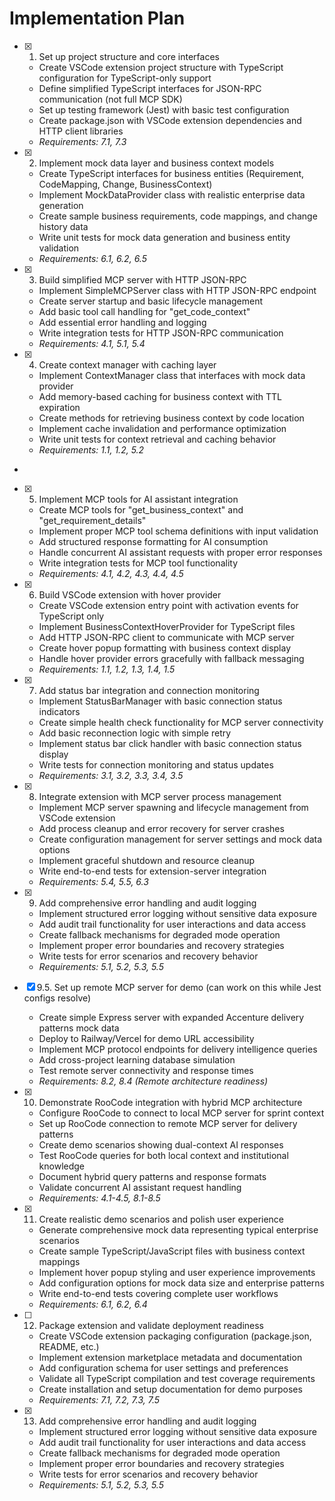 # Implementation Plan

- [x] 1. Set up project structure and core interfaces

  - Create VSCode extension project structure with TypeScript configuration for TypeScript-only support
  - Define simplified TypeScript interfaces for JSON-RPC communication (not full MCP SDK)
  - Set up testing framework (Jest) with basic test configuration
  - Create package.json with VSCode extension dependencies and HTTP client libraries
  - _Requirements: 7.1, 7.3_

- [x] 2. Implement mock data layer and business context models

  - Create TypeScript interfaces for business entities (Requirement, CodeMapping, Change, BusinessContext)
  - Implement MockDataProvider class with realistic enterprise data generation
  - Create sample business requirements, code mappings, and change history data
  - Write unit tests for mock data generation and business entity validation
  - _Requirements: 6.1, 6.2, 6.5_

- [x] 3. Build simplified MCP server with HTTP JSON-RPC

  - Implement SimpleMCPServer class with HTTP JSON-RPC endpoint
  - Create server startup and basic lifecycle management
  - Add basic tool call handling for "get_code_context"
  - Add essential error handling and logging
  - Write integration tests for HTTP JSON-RPC communication
  - _Requirements: 4.1, 5.1, 5.4_

- [x] 4. Create context manager with caching layer

  - Implement ContextManager class that interfaces with mock data provider
  - Add memory-based caching for business context with TTL expiration
  - Create methods for retrieving business context by code location
  - Implement cache invalidation and performance optimization
  - Write unit tests for context retrieval and caching behavior
  - _Requirements: 1.1, 1.2, 5.2_

-

- [x] 5. Implement MCP tools for AI assistant integration

  - Create MCP tools for "get_business_context" and "get_requirement_details"
  - Implement proper MCP tool schema definitions with input validation
  - Add structured response formatting for AI consumption
  - Handle concurrent AI assistant requests with proper error responses
  - Write integration tests for MCP tool functionality
  - _Requirements: 4.1, 4.2, 4.3, 4.4, 4.5_

- [x] 6. Build VSCode extension with hover provider

  - Create VSCode extension entry point with activation events for TypeScript only
  - Implement BusinessContextHoverProvider for TypeScript files
  - Add HTTP JSON-RPC client to communicate with MCP server
  - Create hover popup formatting with business context display
  - Handle hover provider errors gracefully with fallback messaging
  - _Requirements: 1.1, 1.2, 1.3, 1.4, 1.5_

- [x] 7. Add status bar integration and connection monitoring

  - Implement StatusBarManager with basic connection status indicators
  - Create simple health check functionality for MCP server connectivity
  - Add basic reconnection logic with simple retry
  - Implement status bar click handler with basic connection status display
  - Write tests for connection monitoring and status updates
  - _Requirements: 3.1, 3.2, 3.3, 3.4, 3.5_

- [x] 8. Integrate extension with MCP server process management

  - Implement MCP server spawning and lifecycle management from VSCode extension
  - Add process cleanup and error recovery for server crashes
  - Create configuration management for server settings and mock data options
  - Implement graceful shutdown and resource cleanup
  - Write end-to-end tests for extension-server integration
  - _Requirements: 5.4, 5.5, 6.3_

- [x] 9. Add comprehensive error handling and audit logging

  - Implement structured error logging without sensitive data exposure
  - Add audit trail functionality for user interactions and data access
  - Create fallback mechanisms for degraded mode operation
  - Implement proper error boundaries and recovery strategies
  - Write tests for error scenarios and recovery behavior
  - _Requirements: 5.1, 5.2, 5.3, 5.5_

- [x] 9.5. Set up remote MCP server for demo (can work on this while Jest configs resolve)

  - Create simple Express server with expanded Accenture delivery patterns mock data
  - Deploy to Railway/Vercel for demo URL accessibility
  - Implement MCP protocol endpoints for delivery intelligence queries
  - Add cross-project learning database simulation
  - Test remote server connectivity and response times
  - _Requirements: 8.2, 8.4 (Remote architecture readiness)_

- [x] 10. Demonstrate RooCode integration with hybrid MCP architecture

  - Configure RooCode to connect to local MCP server for sprint context
  - Set up RooCode connection to remote MCP server for delivery patterns
  - Create demo scenarios showing dual-context AI responses
  - Test RooCode queries for both local context and institutional knowledge
  - Document hybrid query patterns and response formats
  - Validate concurrent AI assistant request handling
  - _Requirements: 4.1-4.5, 8.1-8.5_

- [x] 11. Create realistic demo scenarios and polish user experience

  - Generate comprehensive mock data representing typical enterprise scenarios
  - Create sample TypeScript/JavaScript files with business context mappings
  - Implement hover popup styling and user experience improvements
  - Add configuration options for mock data size and enterprise patterns
  - Write end-to-end tests covering complete user workflows
  - _Requirements: 6.1, 6.2, 6.4_

- [ ] 12. Package extension and validate deployment readiness

  - Create VSCode extension packaging configuration (package.json, README, etc.)
  - Implement extension marketplace metadata and documentation
  - Add configuration schema for user settings and preferences
  - Validate all TypeScript compilation and test coverage requirements
  - Create installation and setup documentation for demo purposes
  - _Requirements: 7.1, 7.2, 7.3, 7.5_

- [x] 13. Add comprehensive error handling and audit logging

  - Implement structured error logging without sensitive data exposure
  - Add audit trail functionality for user interactions and data access
  - Create fallback mechanisms for degraded mode operation
  - Implement proper error boundaries and recovery strategies
  - Write tests for error scenarios and recovery behavior
  - _Requirements: 5.1, 5.2, 5.3, 5.5_
